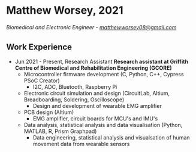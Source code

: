 # Matthew Worsey,   2021
###### Biomedical and Electronic Engineer -  matthewworsey08@gmail.com

## Work Experience
- Jun 2021 - Present,   Research Assistant
**Research assistant at Griffith Centre of Biomedical and Rehabilitation Engineering (GCORE)**
  - Microcontroller firmware development (C, Python, C++, Cypress PSoC Creator)
    - I2C, ADC, Bluetooth, Raspberry Pi
  - Electronic circuit simulation and design (CircuitLab, Altium, Breadboarding, Soldering, Oscilloscope)
    - Design and development of wearable EMG amplifier
  - PCB design (Altium)
    - EMG amplifier, circuit boards for MCU's and IMU's
  - Data analysis, statistical analysis and data visualisation (Python, MATLAB, R, Prism Graphpad)
    - Data engineering, statistical analysis and visualsation of human movement data from wearable sensors

